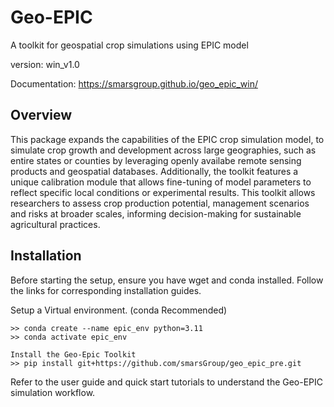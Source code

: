 # Geo-EPIC

A toolkit for geospatial crop simulations using EPIC model

version: win_v1.0

Documentation: https://smarsgroup.github.io/geo_epic_win/

## Overview

This package expands the capabilities of the EPIC crop simulation model, to simulate crop growth and development across large geographies, such as entire states or counties by leveraging openly availabe remote sensing products and geospatial databases. Additionally, the toolkit features a unique calibration module that allows fine-tuning of model parameters to reflect specific local conditions or experimental results. This toolkit allows researchers to assess crop production potential, management scenarios and risks at broader scales, informing decision-making for sustainable agricultural practices.

## Installation

Before starting the setup, ensure you have wget and conda installed.
Follow the links for corresponding installation guides.

Setup a Virtual environment. (conda Recommended)

```
>> conda create --name epic_env python=3.11
>> conda activate epic_env

Install the Geo-Epic Toolkit
>> pip install git+https://github.com/smarsGroup/geo_epic_pre.git
```
Refer to the user guide and quick start tutorials to understand the Geo-EPIC simulation workflow.
